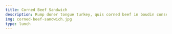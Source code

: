 ```yaml
---
title: Corned Beef Sandwich
description: Rump doner tongue turkey, quis corned beef in boudin consequat t-bone alcatra culpa proident ad. Ut incididunt ea officia tempor est.
img: corned-beef-sandwich.jpg
type: lunch
---
```


